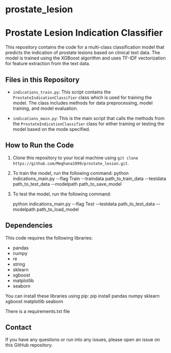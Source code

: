 # prostate_lesion
# Prostate Lesion Indication Classifier

This repository contains the code for a multi-class classification model that predicts the indication of prostate lesions based on clinical text data. The model is trained using the XGBoost algorithm and uses TF-IDF vectorization for feature extraction from the text data.

## Files in this Repository

- `indications_train.py`: This script contains the `ProstateIndicationClassifier` class which is used for training the model. The class includes methods for data preprocessing, model training, and model evaluation.

- `indications_main.py`: This is the main script that calls the methods from the `ProstateIndicationClassifier` class for either training or testing the model based on the mode specified.

## How to Run the Code

1. Clone this repository to your local machine using `git clone https://github.com/Meghana1999/prostate_lesion.git`.


2. To train the model, run the following command:
    python indications_main.py --flag Train --traindata path_to_train_data --testdata path_to_test_data --modelpath path_to_save_model  


3. To test the model, run the following command:

    
    python indications_main.py --flag Test --testdata path_to_test_data --modelpath path_to_load_model
    

## Dependencies

This code requires the following libraries:

- pandas
- numpy
- re
- string
- sklearn
- xgboost
- matplotlib
- seaborn

You can install these libraries using pip:
pip install pandas numpy sklearn xgboost matplotlib seaborn

There is a requirements.txt file 
## Contact

If you have any questions or run into any issues, please open an issue on this GitHub repository.